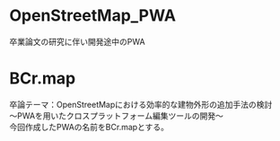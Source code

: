 # OpenStreetMap_PWA
卒業論文の研究に伴い開発途中のPWA
# BCr.map
卒論テーマ：OpenStreetMapにおける効率的な建物外形の追加手法の検討  
〜PWAを用いたクロスプラットフォーム編集ツールの開発〜  
今回作成したPWAの名前をBCr.mapとする。
